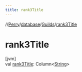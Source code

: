 ```yaml
---
title: rank3Title
---
```

//[Perry](../../../index.html)/[database](../index.html)/[Guilds](index.html)/[rank3Title](rank3-title.html)



# rank3Title



[jvm]\
val [rank3Title](rank3-title.html): Column<[String](https://kotlinlang.org/api/latest/jvm/stdlib/kotlin/-string/index.html)>




